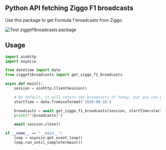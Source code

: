 ## Python API fetching Ziggo F1 broadcasts

Use this package to get Formula 1 broadcasts from Ziggo.

![Test ziggof1broadcasts package](https://github.com/DevSecNinja/ZiggoF1Broadcasts/workflows/Test%20ziggof1broadcasts%20package/badge.svg?branch=master)

## Usage

```` python
import aiohttp
import asyncio

from datetime import date
from ziggof1broadcasts import get_ziggo_f1_broadcasts

async def main():
    session = aiohttp.ClientSession()

    # By default, it will return the broadcasts of today, but you can provide a date
    startTime = date.fromisoformat('2020-08-16')

    broadcasts = await get_ziggo_f1_broadcasts(session, startTime=startTime)
    print(f"{broadcasts}")

    await session.close()

if __name__ == "__main__":
    loop = asyncio.get_event_loop()
    loop.run_until_complete(main())

````
